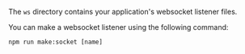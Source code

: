 The `ws` directory contains your application's websocket listener files.

You can make a websocket listener using the following command:

```
npm run make:socket [name]
```
